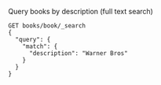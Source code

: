 Query books by description (full text search)
```
GET books/book/_search
{ 
  "query": {
    "match": {
      "description": "Warner Bros"
    }
  }
}
```
